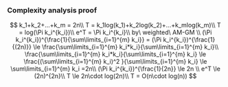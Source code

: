 

### Complexity analysis proof


$$
k_1+k_2+...+k_m = 2n\\
T = k_1log(k_1)+k_2log(k_2)+...+k_mlog(k_m)\\
T = log(\Pi k_i^{k_i})\\
e^T = \Pi k_i^{k_i}\\
by\ weighted\ AM-GM \\
(\Pi k_i^{k_i})^{\frac{1}{\sum\limits_{i=1}^{m} k_i}} = (\Pi k_i^{k_i})^{\frac{1}{(2n)}} \le \frac{\sum\limits_{i=1}^{m} k_i*k_i}{\sum\limits_{i=1}^{m} k_i}\\
\frac{\sum\limits_{i=1}^{m} k_i*k_i}{\sum\limits_{i=1}^{m} k_i} \le \frac{(\sum\limits_{i=1}^{m} k_i)^2 }{\sum\limits_{i=1}^{m} k_i} \le \sum\limits_{i=1}^{m} k_i =2n\\
(\Pi k_i^{k_i})^{\frac{1}{2n}} \le 2n \\
e^T \le (2n)^{2n}\\
T \le 2n\cdot log(2n)\\
T = O(n\cdot log(n))
$$
